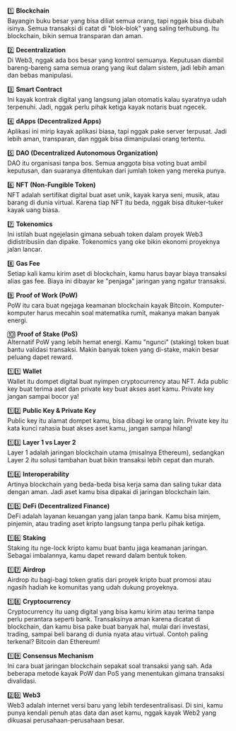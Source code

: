 1️⃣ **Blockchain**  
Bayangin buku besar yang bisa diliat semua orang, tapi nggak bisa diubah isinya. Semua transaksi di catat di "blok-blok" yang saling terhubung. Itu blockchain, bikin semua transparan dan aman.

2️⃣ **Decentralization**  
Di Web3, nggak ada bos besar yang kontrol semuanya. Keputusan diambil bareng-bareng sama semua orang yang ikut dalam sistem, jadi lebih aman dan bebas manipulasi.

3️⃣ **Smart Contract**  
Ini kayak kontrak digital yang langsung jalan otomatis kalau syaratnya udah terpenuhi. Jadi, nggak perlu pihak ketiga kayak notaris buat ngecek.

4️⃣ **dApps (Decentralized Apps)**  
Aplikasi ini mirip kayak aplikasi biasa, tapi nggak pake server terpusat. Jadi lebih aman, transparan, dan nggak bisa dimanipulasi orang tertentu.

5️⃣ **DAO (Decentralized Autonomous Organization)**  
DAO itu organisasi tanpa bos. Semua anggota bisa voting buat ambil keputusan, dan suaranya ditentukan dari jumlah token yang mereka punya.

6️⃣ **NFT (Non-Fungible Token)**  
NFT adalah sertifikat digital buat aset unik, kayak karya seni, musik, atau barang di dunia virtual. Karena tiap NFT itu beda, nggak bisa dituker-tuker kayak uang biasa.

7️⃣ **Tokenomics**  
Ini istilah buat ngejelasin gimana sebuah token dalam proyek Web3 didistribusiin dan dipake. Tokenomics yang oke bikin ekonomi proyeknya jalan lancar.

8️⃣ **Gas Fee**  
Setiap kali kamu kirim aset di blockchain, kamu harus bayar biaya transaksi alias gas fee. Biaya ini dibayar ke "penjaga" jaringan yang ngatur transaksi.

9️⃣ **Proof of Work (PoW)**  
PoW itu cara buat ngejaga keamanan blockchain kayak Bitcoin. Komputer-komputer harus mecahin soal matematika rumit, makanya makan banyak energi.

🔟 **Proof of Stake (PoS)**  
Alternatif PoW yang lebih hemat energi. Kamu "ngunci" (staking) token buat bantu validasi transaksi. Makin banyak token yang di-stake, makin besar peluang dapet reward.

1️⃣1️⃣ **Wallet**  
Wallet itu dompet digital buat nyimpen cryptocurrency atau NFT. Ada public key buat terima aset dan private key buat akses aset kamu. Private key jangan sampai bocor ya!

1️⃣2️⃣ **Public Key & Private Key**  
Public key itu alamat dompet kamu, bisa dibagi ke orang lain. Private key itu kata kunci rahasia buat akses aset kamu, jangan sampai hilang!

1️⃣3️⃣ **Layer 1 vs Layer 2**  
Layer 1 adalah jaringan blockchain utama (misalnya Ethereum), sedangkan Layer 2 itu solusi tambahan buat bikin transaksi lebih cepat dan murah.

1️⃣4️⃣ **Interoperability**  
Artinya blockchain yang beda-beda bisa kerja sama dan saling tukar data dengan aman. Jadi aset kamu bisa dipakai di jaringan blockchain lain.

1️⃣5️⃣ **DeFi (Decentralized Finance)**  
DeFi adalah layanan keuangan yang jalan tanpa bank. Kamu bisa minjem, pinjemin, atau trading aset kripto langsung tanpa perlu pihak ketiga.

1️⃣6️⃣ **Staking**  
Staking itu nge-lock kripto kamu buat bantu jaga keamanan jaringan. Sebagai imbalannya, kamu dapet reward dalam bentuk token.

1️⃣7️⃣ **Airdrop**  
Airdrop itu bagi-bagi token gratis dari proyek kripto buat promosi atau ngasih hadiah ke komunitas yang udah dukung proyeknya.

1️⃣8️⃣ **Cryptocurrency**  
Cryptocurrency itu uang digital yang bisa kamu kirim atau terima tanpa perlu perantara seperti bank. Transaksinya aman karena dicatat di blockchain, dan kamu bisa pake buat banyak hal, mulai dari investasi, trading, sampai beli barang di dunia nyata atau virtual. Contoh paling terkenal? Bitcoin dan Ethereum!



1️⃣9️⃣ **Consensus Mechanism**  
Ini cara buat jaringan blockchain sepakat soal transaksi yang sah. Ada beberapa metode kayak PoW dan PoS yang menentukan gimana transaksi divalidasi.

2️⃣0️⃣ **Web3**  
Web3 adalah internet versi baru yang lebih terdesentralisasi. Di sini, kamu punya kendali penuh atas data dan aset kamu, nggak kayak Web2 yang dikuasai perusahaan-perusahaan besar.